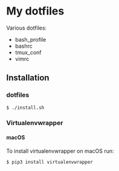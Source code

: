 # My dotfiles
Various dotfiles:
* bash_profile
* bashrc
* tmux_conf
* vimrc

## Installation

### dotfiles
```bash
$ ./install.sh
```

### Virtualenvwrapper

#### macOS
To install virtualenvwrapper on macOS run:
```bash
$ pip3 install virtualenvwrapper
```